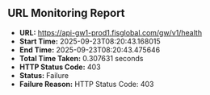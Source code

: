 ## URL Monitoring Report

- **URL:** https://api-gw1-prod1.fisglobal.com/gw/v1/health
- **Start Time:** 2025-09-23T08:20:43.168015
- **End Time:** 2025-09-23T08:20:43.475646
- **Total Time Taken:** 0.307631 seconds
- **HTTP Status Code:** 403
- **Status:** Failure
- **Failure Reason:** HTTP Status Code: 403

